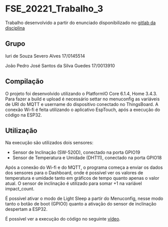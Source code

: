 # FSE_20221_Trabalho_3

Trabalho desenvolvido a partir do enunciado disponibilizado no [gitlab da disciplina](https://gitlab.com/fse_fga/trabalhos-2022_1/trabalho-3-2022-1)

## Grupo

Iuri de Souza Severo Alves 17/0145514

João Pedro José Santos da Silva Guedes 17/0013910

## Compilação

O projeto foi desenvolvido utilizando o PlatformIO Core 6.1.4, Home 3.4.3. Para fazer a build e upload é necessário settar no menuconfig as variáveis de URI do MQTT e username do dispositivo conectado no ThingsBoard. A conexão Wi-fi é feita utilizando o aplicativo EspTouch, após a execução do código na ESP32.

## Utilização

Na execução são utilizados dois sensores:
* Sensor de Inclinação (SW-520D), conectado na porta GPIO19
* Sensor de Temperatura e Umidade (DHT11), conectado na porta GPIO18

Após a conexão do Wi-fi e do MQTT, o programa começa a enviar os dados dos sensores para o Dashboard, onde é possível ver os valores de temperatura e umidade tanto em gráficos de tempo quanto apenas o valor atual. O sensor de inclinação é utilizado para somar +1 na variável impact_count.

É possível ativar o modo de Light Sleep a partir do Menuconfig, nesse modo tanto o botão de boot (GPIO0) quanto a ativação do sensor de inclinação despertam a ESP32.

É possível ver a execução do código no seguinte [vídeo](https://youtu.be/mHOlpnBye1c).
